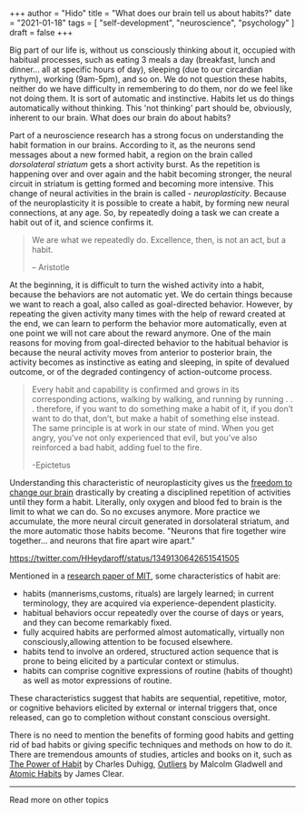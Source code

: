 +++
author = "Hido"
title = "What does our brain tell us about habits?"
date = "2021-01-18"
tags = [
    "self-development",
    "neuroscience",
    "psychology"
]
draft = false
+++

Big part of our life is, without us consciously thinking about it, occupied with habitual processes, such as eating 3 meals a day (breakfast, lunch and dinner... all at specific hours of day), sleeping (due to our circardian rythym), working (9am-5pm), and so on. We do not question these habits, neither do we have difficulty in remembering to do them, nor do we feel like not doing them. It is sort of automatic and instinctive. Habits let us do things automatically without thinking. This 'not thinking' part should be, obviously, inherent to our brain. What does our brain do about habits?

Part of a neuroscience research has a strong focus on understanding the habit formation in our brains. According to it, as the neurons send messages about a new formed habit, a region on the brain called _dorsolateral striatum_ gets a short activity burst. As the repetition is happening over and over again and the habit becoming stronger, the neural circuit in striatum is getting formed and becoming more intensive. This change of neural activities in the brain is called - _neuroplasticity_. Because of the neuroplasticity it is possible to create a habit, by forming new neural connections, at any age. So, by repeatedly doing a task we can create a habit out of it, and science confirms it.

> We are what we repeatedly do. Excellence, then, is not an act, but a habit.
> 
> – Aristotle

At the beginning, it is difficult to turn the wished activity into a habit, because the behaviors are not automatic yet. We do certain things because we want to reach a goal, also called as goal-directed behavior. However, by repeating the given activity many times with the help of reward created at the end, we can learn to perform the behavior more automatically, even at one point we will not care about the reward anymore. One of the main reasons for moving from goal-directed behavior to the habitual behavior is because the neural activity moves from anterior to posterior brain, the activity becomes as instinctive as eating and sleeping, in spite of devalued outcome, or of the degraded contingency of action-outcome process.

> Every habit and capability is confirmed and grows in its corresponding actions, walking by walking, and running by running . . . therefore, if you want to do something make a habit of it, if you don’t want to do that, don’t, but make a habit of something else instead. The same principle is at work in our state of mind. When you get angry, you’ve not only experienced that evil, but you’ve also reinforced a bad habit, adding fuel to the fire.
> 
> \-Epictetus

Understanding this characteristic of neuroplasticity gives us the [freedom to change our brain](https://heydaroff.info/2020/12/23/reflecting-on-obstacles-resilience/) drastically by creating a disciplined repetition of activities until they form a habit. Literally, only oxygen and blood fed to brain is the limit to what we can do. So no excuses anymore. More practice we accumulate, the more neural circuit generated in dorsolateral striatum, and the more automatic those habits become. "Neurons that fire together wire together... and neurons that fire apart wire apart."

https://twitter.com/HHeydaroff/status/1349130642651541505

Mentioned in a [research paper of MIT](https://web.math.princeton.edu/~sswang/basal-ganglia/graybiel08_annu_rev_neurosci_BG-evaluative-brain.pdf), some characteristics of habit are:

- habits (mannerisms,customs, rituals) are largely learned; in current terminology, they are acquired via experience-dependent plasticity.
- habitual behaviors occur repeatedly over the course of days or years, and they can become remarkably fixed.
- fully acquired habits are performed almost automatically, virtually non consciously,allowing attention to be focused elsewhere.
- habits tend to involve an ordered, structured action sequence that is prone to being elicited by a particular context or stimulus.
- habits can comprise cognitive expressions of routine (habits of thought) as well as motor expressions of routine.

These characteristics suggest that habits are sequential, repetitive, motor, or cognitive behaviors elicited by external or internal triggers that, once released, can go to completion without constant conscious oversight.

There is no need to mention the benefits of forming good habits and getting rid of bad habits or giving specific techniques and methods on how to do it. There are tremendous amounts of studies, articles and books on it, such as [The Power of Habit](https://www.amazon.com/Power-Habit-What-Life-Business/dp/081298160X) by Charles Duhigg, [Out](https://www.amazon.com/Outliers-Story-Success-Malcolm-Gladwell/dp/0316017930?tag=s7621-20)[l](https://www.amazon.com/Outliers-Story-Success-Malcolm-Gladwell/dp/0316017930)[iers](https://www.amazon.com/Outliers-Story-Success-Malcolm-Gladwell/dp/0316017930?tag=s7621-20) by Malcolm Gladwell and [Atomic Habits](https://www.amazon.com/Atomic-Habits-Proven-Build-Break/dp/0735211299) by James Clear.

* * *

Read more on other topics
